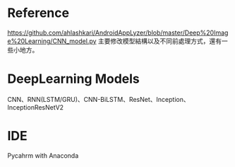 # Reference 
https://github.com/ahlashkari/AndroidAppLyzer/blob/master/Deep%20Image%20Learning/CNN_model.py
主要修改模型結構以及不同前處理方式，還有一些小地方。

# DeepLearning Models
 CNN、RNN(LSTM/GRU)、CNN-BiLSTM、ResNet、Inception、InceptionResNetV2
 
# IDE
Pycahrm with Anaconda
